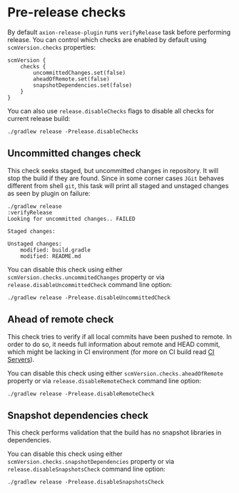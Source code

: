 # Pre-release checks

By default `axion-release-plugin` runs `verifyRelease` task before
performing release. You can control which checks are enabled by default
using `scmVersion.checks` properties:

    scmVersion {
        checks {
            uncommittedChanges.set(false)
            aheadOfRemote.set(false)
            snapshotDependencies.set(false)
        }
    }

You can also use `release.disableChecks` flags to disable all checks for
current release build:

    ./gradlew release -Prelease.disableChecks

## Uncommitted changes check

This check seeks staged, but uncommitted changes in repository. It will
stop the build if they are found. Since in some corner cases `JGit`
behaves different from shell `git`, this task will print all staged and
unstaged changes as seen by plugin on failure:

    ./gradlew release
    :verifyRelease
    Looking for uncommitted changes.. FAILED

    Staged changes:

    Unstaged changes:
        modified: build.gradle
        modified: README.md

You can disable this check using either
`scmVersion.checks.uncommitedChanges` property or via
`release.disableUncommittedCheck` command line option:

    ./gradlew release -Prelease.disableUncommittedCheck

## Ahead of remote check

This check tries to verify if all local commits have been pushed to
remote. In order to do so, it needs full information about remote and
HEAD commit, which might be lacking in CI environment (for more on CI
build read [CI Servers](ci_servers.md)).

You can disable this check using either
`scmVersion.checks.aheadOfRemote` property or via
`release.disableRemoteCheck` command line option:

    ./gradlew release -Prelease.disableRemoteCheck

## Snapshot dependencies check

This check performs validation that the build has no snapshot libraries
in dependencies.

You can disable this check using either
`scmVersion.checks.snapshotDependencies` property or via
`release.disableSnapshotsCheck` command line option:

    ./gradlew release -Prelease.disableSnapshotsCheck
